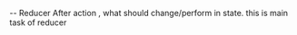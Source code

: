 

-- Reducer
    After action , what should change/perform in state. this is main task of reducer
    
     